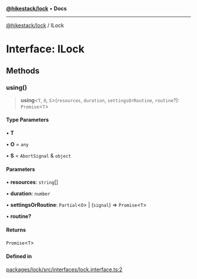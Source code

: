 [**@hikestack/lock**](/official/reference/lock/index.md) • **Docs**

***

[@hikestack/lock](/official/reference/lock/globals.md) / ILock

# Interface: ILock

## Methods

### using()

> **using**\<`T`, `O`, `S`\>(`resources`, `duration`, `settingsOrRoutine`, `routine`?): `Promise`\<`T`\>

#### Type Parameters

• **T**

• **O** = `any`

• **S** = `AbortSignal` & `object`

#### Parameters

• **resources**: `string`[]

• **duration**: `number`

• **settingsOrRoutine**: `Partial`\<`O`\> \| (`signal`) => `Promise`\<`T`\>

• **routine?**

#### Returns

`Promise`\<`T`\>

#### Defined in

[packages/lock/src/interfaces/lock.interface.ts:2](https://github.com/hikestack/hike/blob/7acbc85d4f65b6f0fc34fe0734fa5df81c116bdd/packages/lock/src/interfaces/lock.interface.ts#L2)
